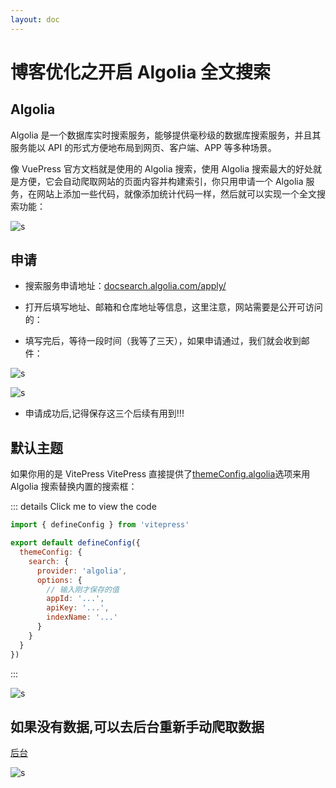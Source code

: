 ```yaml
---
layout: doc
---
```



# 博客优化之开启 Algolia 全文搜索

## Algolia

Algolia 是一个数据库实时搜索服务，能够提供毫秒级的数据库搜索服务，并且其服务能以 API 的形式方便地布局到网页、客户端、APP 等多种场景。

像 VuePress 官方文档就是使用的 Algolia 搜索，使用 Algolia 搜索最大的好处就是方便，它会自动爬取网站的页面内容并构建索引，你只用申请一个 Algolia 服务，在网站上添加一些代码，就像添加统计代码一样，然后就可以实现一个全文搜索功能：

![s](/blog_21.png)

## 申请

 - 搜索服务申请地址：[docsearch.algolia.com/apply/](docsearch.algolia.com/apply/)

 - 打开后填写地址、邮箱和仓库地址等信息，这里注意，网站需要是公开可访问的：

 - 填写完后，等待一段时间（我等了三天），如果申请通过，我们就会收到邮件：

 ![s](/blog_22.png)

 ![s](/blog_23.png)

 - 申请成功后,记得保存这三个后续有用到!!!

## 默认主题

如果你用的是 VitePress VitePress 直接提供了[themeConfig.algolia](https://vitepress.dev/reference/default-theme-search#algolia-search)选项来用 Algolia 搜索替换内置的搜索框：

::: details Click me to view the code
```js
import { defineConfig } from 'vitepress'

export default defineConfig({
  themeConfig: {
    search: {
      provider: 'algolia',
      options: {
        // 输入刚才保存的值
        appId: '...',
        apiKey: '...',
        indexName: '...'
      }
    }
  }
})
```
:::

 ![s](/blog_24.png)

## 如果没有数据,可以去后台重新手动爬取数据

[后台](https://crawler.algolia.com/admin/users/login)

 ![s](/blog_25.png)
